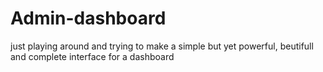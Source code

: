 # Admin-dashboard
just playing around and trying to make a simple but yet powerful, beutifull and complete interface for a dashboard
